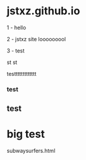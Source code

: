 # jstxz.github.io

1 - hello

2 - jstxz site looooooool

3 - test

st
st

testtttttttttttt

### test

## test

# big test

subwaysurfers.html              
